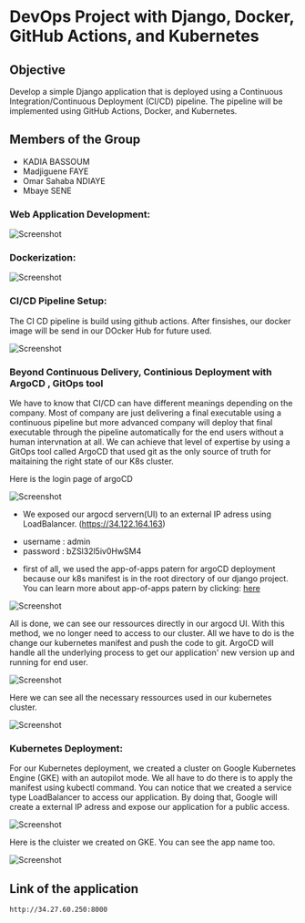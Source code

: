 # DevOps Project with Django, Docker, GitHub Actions, and Kubernetes 

## Objective

Develop a simple Django application that is deployed using a Continuous Integration/Continuous Deployment (CI/CD) pipeline. The pipeline will be implemented using GitHub Actions, Docker, and Kubernetes.


## Members of the Group

- KADIA BASSOUM
- Madjiguene FAYE
- Omar Sahaba NDIAYE
- Mbaye SENE


### Web Application Development:

![Screenshot](dev.png)

<!-- <p align="center">
  <img src="your_relative_path_here" width="350" title="hover text">
  <img src="your_relative_path_here_number_2_large_name" width="350" alt="accessibility text">
</p> -->


### Dockerization:

![Screenshot](docker.png)

### CI/CD Pipeline Setup:

The CI CD pipeline is build using github actions. After finsishes, our docker image will be send in our DOcker Hub for future used.

![Screenshot](pipeline.png)

### Beyond Continuous Delivery, Continious Deployment with ArgoCD , GitOps tool

We have to know that CI/CD can have different meanings depending on the company. Most of company are just delivering a final executable using a continuous pipeline but more advanced company will deploy that final executable through the pipeline automatically for the end users without a human intervnation at all.
We can achieve that level of expertise by using a GitOps tool called ArgoCD that used git as the only source of truth for maitaining the right state of our K8s cluster.

Here is the login page of argoCD

![Screenshot](argo.png)

- We exposed our argocd servern(UI) to an external IP adress using LoadBalancer. (https://34.122.164.163)
*  username : admin 
*  password : bZSl32l5iv0HwSM4

- first of all, we used the app-of-apps patern for argoCD deployment because our k8s manifest is in the root directory of our django project. You can learn more about app-of-apps patern by clicking: [here](https://medium.com/dzerolabs/turbocharge-argocd-with-app-of-apps-pattern-and-kustomized-helm-ea4993190e7c)

![Screenshot](app-of-apps.png)

All is done, we can see our ressources directly in our argocd UI. With this method, we no longer need to access to our cluster. All we have to do is the change our kubernetes manifest and push the code to git. ArgoCD will handle all the underlying process to get our application' new version up and running for end user.

![Screenshot](app-1.png)

Here we can see all the necessary ressources used in our kubernetes cluster.

![Screenshot](app-2.png)



### Kubernetes Deployment:

For our Kubernetes deployment, we created a cluster on Google Kubernetes Engine (GKE) with an autopilot mode. We all have to do there is to apply the manifest using kubectl command. You can notice that we created a service type LoadBalancer to access our application. By doing that, Google will create a external IP adress and expose our application for a public access.

![Screenshot](manifest.png)

Here is the cluister we created on GKE. You can see the app name too.

![Screenshot](cluster.png)

## Link of the application
``` http://34.27.60.250:8000 ```

